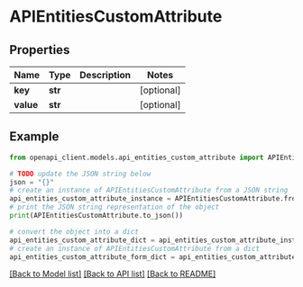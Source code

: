 # APIEntitiesCustomAttribute


## Properties

Name | Type | Description | Notes
------------ | ------------- | ------------- | -------------
**key** | **str** |  | [optional] 
**value** | **str** |  | [optional] 

## Example

```python
from openapi_client.models.api_entities_custom_attribute import APIEntitiesCustomAttribute

# TODO update the JSON string below
json = "{}"
# create an instance of APIEntitiesCustomAttribute from a JSON string
api_entities_custom_attribute_instance = APIEntitiesCustomAttribute.from_json(json)
# print the JSON string representation of the object
print(APIEntitiesCustomAttribute.to_json())

# convert the object into a dict
api_entities_custom_attribute_dict = api_entities_custom_attribute_instance.to_dict()
# create an instance of APIEntitiesCustomAttribute from a dict
api_entities_custom_attribute_form_dict = api_entities_custom_attribute.from_dict(api_entities_custom_attribute_dict)
```
[[Back to Model list]](../README.md#documentation-for-models) [[Back to API list]](../README.md#documentation-for-api-endpoints) [[Back to README]](../README.md)


